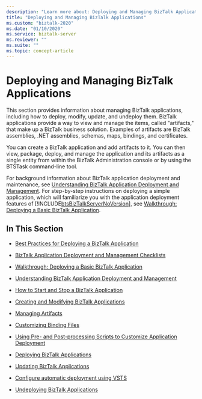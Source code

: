 ```yaml
---
description: "Learn more about: Deploying and Managing BizTalk Applications"
title: "Deploying and Managing BizTalk Applications"
ms.custom: "biztalk-2020"
ms.date: "01/10/2020"
ms.service: biztalk-server
ms.reviewer: ""
ms.suite: ""
ms.topic: concept-article
---
```

# Deploying and Managing BizTalk Applications
This section provides information about managing BizTalk applications, including how to deploy, modify, update, and undeploy them. BizTalk applications provide a way to view and manage the items, called "artifacts," that make up a BizTalk business solution. Examples of artifacts are BizTalk assemblies, .NET assemblies, schemas, maps, bindings, and certificates.  
  
 You can create a BizTalk application and add artifacts to it. You can then view, package, deploy, and manage the application and its artifacts as a single entity from within the BizTalk Administration console or by using the BTSTask command-line tool.  
  
 For background information about BizTalk application deployment and maintenance, see [Understanding BizTalk Application Deployment and Management](../core/understanding-biztalk-application-deployment-and-management.md). For step-by-step instructions on deploying a simple application, which will familiarize you with the application deployment features of [!INCLUDE[btsBizTalkServerNoVersion](../includes/btsbiztalkservernoversion-md.md)], see [Walkthrough: Deploying a Basic BizTalk Application](../core/walkthrough-deploying-a-basic-biztalk-application.md).  
  
## In This Section  
  
-   [Best Practices for Deploying a BizTalk Application](../core/best-practices-for-deploying-a-biztalk-application.md)  
  
-   [BizTalk Application Deployment and Management Checklists](../core/biztalk-application-deployment-and-management-checklists.md)  
  
-   [Walkthrough: Deploying a Basic BizTalk Application](walkthrough-deploying-a-basic-biztalk-application.md)
  
-   [Understanding BizTalk Application Deployment and Management](../core/understanding-biztalk-application-deployment-and-management.md)  
  
-   [How to Start and Stop a BizTalk Application](../core/how-to-start-and-stop-a-biztalk-application.md)  
  
-   [Creating and Modifying BizTalk Applications](../core/creating-and-modifying-biztalk-applications.md)  
  
-   [Managing Artifacts](../core/managing-artifacts.md)  
  
-   [Customizing Binding Files](../core/customizing-binding-files.md)  
  
-   [Using Pre- and Post-processing Scripts to Customize Application Deployment](../core/using-pre-and-post-processing-scripts-to-customize-application-deployment.md)  
  
-   [Deploying BizTalk Applications](../core/deploying-biztalk-applications.md)  
  
-   [Updating BizTalk Applications](../core/updating-biztalk-applications.md)  

-   [Configure automatic deployment using VSTS](../core/configure-automatic-deployment-with-visual-studio-team-services-in-biztalk.md)
  
-   [Undeploying BizTalk Applications](../core/undeploying-biztalk-applications.md)
